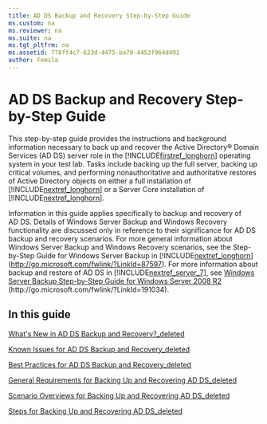 ```yaml
---
title: AD DS Backup and Recovery Step-by-Step Guide
ms.custom: na
ms.reviewer: na
ms.suite: na
ms.tgt_pltfrm: na
ms.assetid: 778ff4c7-623d-4475-ba70-4453f964d491
author: Femila
---
```

# AD DS Backup and Recovery Step-by-Step Guide
This step\-by\-step guide provides the instructions and background information necessary to back up and recover the Active Directory® Domain Services \(AD DS\) server role in the [!INCLUDE[firstref_longhorn](../Token/firstref_longhorn_md.md)] operating system in your test lab. Tasks include backing up the full server, backing up critical volumes, and performing nonauthoritative and authoritative restores of Active Directory objects on either a full installation of [!INCLUDE[nextref_longhorn](../Token/nextref_longhorn_md.md)] or a Server Core installation of [!INCLUDE[nextref_longhorn](../Token/nextref_longhorn_md.md)].  
  
Information in this guide applies specifically to backup and recovery of AD DS. Details of Windows Server Backup and Windows Recovery functionality are discussed only in reference to their significance for AD DS backup and recovery scenarios. For more general information about Windows Server Backup and Windows Recovery scenarios, see the Step\-by\-Step Guide for Windows Server Backup in [!INCLUDE[nextref_longhorn](../Token/nextref_longhorn_md.md)] \([http:\/\/go.microsoft.com\/fwlink\/?LinkId\=87597](http://go.microsoft.com/fwlink/?LinkId=87597)\). For more information about backup and restore of AD DS in [!INCLUDE[nextref_server_7](../Token/nextref_server_7_md.md)], see [Windows Server Backup Step\-by\-Step Guide for Windows Server 2008 R2](http://go.microsoft.com/fwlink/?LinkId=191034) \(http:\/\/go.microsoft.com\/fwlink\/?LinkId\=191034\).  
  
## In this guide  
[What's New in AD DS Backup and Recovery?_deleted](../Topic/What-s-New-in-AD-DS-Backup-and-Recovery-_deleted.md)  
  
[Known Issues for AD DS Backup and Recovery_deleted](../Topic/Known-Issues-for-AD-DS-Backup-and-Recovery_deleted.md)  
  
[Best Practices for AD DS Backup and Recovery_deleted](../Topic/Best-Practices-for-AD-DS-Backup-and-Recovery_deleted.md)  
  
[General Requirements for Backing Up and Recovering AD DS_deleted](../Topic/General-Requirements-for-Backing-Up-and-Recovering-AD-DS_deleted.md)  
  
[Scenario Overviews for Backing Up and Recovering AD DS_deleted](../Topic/Scenario-Overviews-for-Backing-Up-and-Recovering-AD-DS_deleted.md)  
  
[Steps for Backing Up and Recovering AD DS_deleted](../Topic/Steps-for-Backing-Up-and-Recovering-AD-DS_deleted.md)  
  
